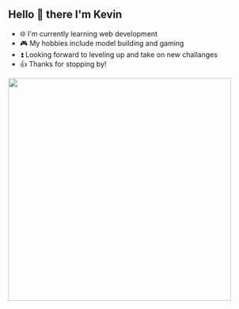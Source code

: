 ## Hello 👋 there I'm Kevin

* 🌐 I'm currently learning web development
* 🎮 My hobbies include model building and gaming
* ⏫ Looking forward to leveling up and take on new challanges
* 👍 Thanks for stopping by!

<img src="https://github-readme-stats.vercel.app/api?username=ktruong1018&show_icons=true&theme=dark" width="450">
